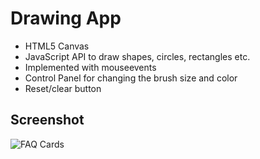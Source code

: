 # Drawing App

- HTML5 Canvas
- JavaScript API to draw shapes, circles, rectangles etc.
- Implemented with mouseevents
- Control Panel for changing the brush size and color
- Reset/clear button

## Screenshot

![FAQ Cards](screenshot1.png)
